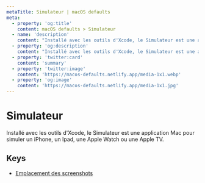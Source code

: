 ```yaml
---
metaTitle: Simulateur | macOS defaults
meta:
  - property: 'og:title'
    content: macOS defaults > Simulateur
  - name: 'description'
    content: "Installé avec les outils d'Xcode, le Simulateur est une application Mac pour simuler un iPhone, un Ipad, une Apple Watch ou une Apple TV."
  - property: 'og:description'
    content: "Installé avec les outils d'Xcode, le Simulateur est une application Mac pour simuler un iPhone, un Ipad, une Apple Watch ou une Apple TV."
  - property: 'twitter:card'
    content: 'summary'
  - property: 'twitter:image'
    content: 'https://macos-defaults.netlify.app/media-1x1.webp'
  - property: 'og:image'
    content: 'https://macos-defaults.netlify.app/media-1x1.jpg'
---
```


# Simulateur

Installé avec les outils d'Xcode, le Simulateur est une application Mac pour simuler un iPhone, un Ipad, une Apple Watch ou une Apple TV.

## Keys

- [Emplacement des screenshots](./screenshotsavelocation.html)
